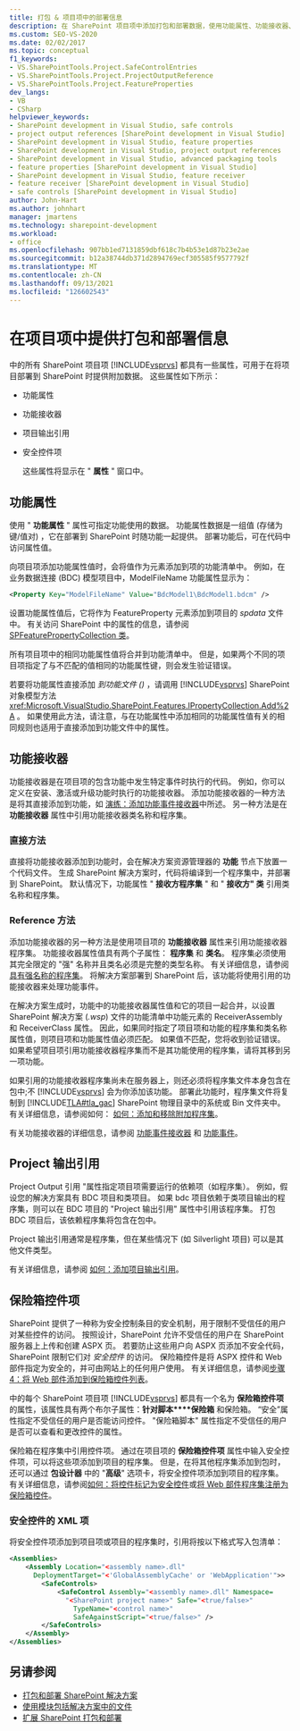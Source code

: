 ```yaml
---
title: 打包 & 项目项中的部署信息
description: 在 SharePoint 项目项中添加打包和部署数据，使用功能属性、功能接收器、项目输出引用和安全控件实体。
ms.custom: SEO-VS-2020
ms.date: 02/02/2017
ms.topic: conceptual
f1_keywords:
- VS.SharePointTools.Project.SafeControlEntries
- VS.SharePointTools.Project.ProjectOutputReference
- VS.SharePointTools.Project.FeatureProperties
dev_langs:
- VB
- CSharp
helpviewer_keywords:
- SharePoint development in Visual Studio, safe controls
- project output references [SharePoint development in Visual Studio]
- SharePoint development in Visual Studio, feature properties
- SharePoint development in Visual Studio, project output references
- SharePoint development in Visual Studio, advanced packaging tools
- feature properties [SharePoint development in Visual Studio]
- SharePoint development in Visual Studio, feature receiver
- feature receiver [SharePoint development in Visual Studio]
- safe controls [SharePoint development in Visual Studio]
author: John-Hart
ms.author: johnhart
manager: jmartens
ms.technology: sharepoint-development
ms.workload:
- office
ms.openlocfilehash: 907bb1ed7131859dbf618c7b4b53e1d87b23e2ae
ms.sourcegitcommit: b12a38744db371d2894769ecf305585f9577792f
ms.translationtype: MT
ms.contentlocale: zh-CN
ms.lasthandoff: 09/13/2021
ms.locfileid: "126602543"
---
```

# <a name="provide-packaging-and-deployment-information-in-project-items"></a>在项目项中提供打包和部署信息
  中的所有 SharePoint 项目项 [!INCLUDE[vsprvs](../sharepoint/includes/vsprvs-md.md)] 都具有一些属性，可用于在将项目部署到 SharePoint 时提供附加数据。 这些属性如下所示：

- 功能属性

- 功能接收器

- 项目输出引用

- 安全控件项

  这些属性将显示在 " **属性** " 窗口中。

## <a name="feature-properties"></a>功能属性
 使用 " **功能属性** " 属性可指定功能使用的数据。 功能属性数据是一组值 (存储为键/值对) ，它在部署到 SharePoint 时随功能一起提供。 部署功能后，可在代码中访问属性值。

 向项目项添加功能属性值时，会将值作为元素添加到项的功能清单中。 例如，在业务数据连接 (BDC) 模型项目中，ModelFileName 功能属性显示为：

```xml
<Property Key="ModelFileName" Value="BdcModel1\BdcModel1.bdcm" />
```

 设置功能属性值后，它将作为 FeatureProperty 元素添加到项目的 *spdata* 文件中。 有关访问 SharePoint 中的属性的信息，请参阅[SPFeaturePropertyCollection 类](/previous-versions/office/sharepoint-server/ms461895(v=office.15))。

 所有项目项中的相同功能属性值将合并到功能清单中。 但是，如果两个不同的项目项指定了与不匹配的值相同的功能属性键，则会发生验证错误。

 若要将功能属性直接添加 *到功能文件 ()* ，请调用 [!INCLUDE[vsprvs](../sharepoint/includes/vsprvs-md.md)] SharePoint 对象模型方法 <xref:Microsoft.VisualStudio.SharePoint.Features.IPropertyCollection.Add%2A> 。 如果使用此方法，请注意，与在功能属性中添加相同的功能属性值有关的相同规则也适用于直接添加到功能文件中的属性。

## <a name="feature-receiver"></a>功能接收器
 功能接收器是在项目项的包含功能中发生特定事件时执行的代码。 例如，你可以定义在安装、激活或升级功能时执行的功能接收器。 添加功能接收器的一种方法是将其直接添加到功能，如 [演练：添加功能事件接收器](../sharepoint/walkthrough-add-feature-event-receivers.md)中所述。 另一种方法是在 **功能接收器** 属性中引用功能接收器类名称和程序集。

### <a name="direct-method"></a>直接方法
 直接将功能接收器添加到功能时，会在解决方案资源管理器的 **功能** 节点下放置一个代码文件。 生成 SharePoint 解决方案时，代码将编译到一个程序集中，并部署到 SharePoint。 默认情况下，功能属性 " **接收方程序集** " 和 " **接收方" 类** 引用类名称和程序集。

### <a name="reference-method"></a>Reference 方法
 添加功能接收器的另一种方法是使用项目项的 **功能接收器** 属性来引用功能接收器程序集。 功能接收器属性值具有两个子属性： **程序集** 和 **类名**。 程序集必须使用其完全限定的 "强" 名称并且类名必须是完整的类型名称。 有关详细信息，请参阅[具有强名称的程序集](/previous-versions/dotnet/netframework-4.0/wd40t7ad(v=vs.100))。 将解决方案部署到 SharePoint 后，该功能将使用引用的功能接收器来处理功能事件。

 在解决方案生成时，功能中的功能接收器属性值和它的项目一起合并，以设置 SharePoint 解决方案 (*.wsp*) 文件的功能清单中功能元素的 ReceiverAssembly 和 ReceiverClass 属性。 因此，如果同时指定了项目项和功能的程序集和类名称属性值，则项目项和功能属性值必须匹配。 如果值不匹配，您将收到验证错误。 如果希望项目项引用功能接收器程序集而不是其功能使用的程序集，请将其移到另一项功能。

 如果引用的功能接收器程序集尚未在服务器上，则还必须将程序集文件本身包含在包中;不 [!INCLUDE[vsprvs](../sharepoint/includes/vsprvs-md.md)] 会为你添加该功能。 部署此功能时，程序集文件将复制到 [!INCLUDE[TLA#tla_gac](../sharepoint/includes/tlasharptla-gac-md.md)] SharePoint 物理目录中的系统或 Bin 文件夹中。 有关详细信息，请参阅如何： [如何：添加和移除附加程序集](../sharepoint/how-to-add-and-remove-additional-assemblies.md)。

 有关功能接收器的详细信息，请参阅 [功能事件接收器](/previous-versions/office/developer/sharepoint-2007/bb862634(v=office.12)) 和 [功能事件](/previous-versions/office/developer/sharepoint-2010/ms469501(v=office.14))。

## <a name="project-output-references"></a>Project 输出引用
 Project Output 引用 "属性指定项目项需要运行的依赖项（如程序集）。 例如，假设您的解决方案具有 BDC 项目和类项目。 如果 bdc 项目依赖于类项目输出的程序集，则可以在 BDC 项目的 "Project 输出引用" 属性中引用该程序集。 打包 BDC 项目后，该依赖程序集将包含在包中。

 Project 输出引用通常是程序集，但在某些情况下 (如 Silverlight 项目) 可以是其他文件类型。

 有关详细信息，请参阅 [如何：添加项目输出引用](../sharepoint/how-to-add-a-project-output-reference.md)。

## <a name="safe-control-entries"></a>保险箱控件项
 SharePoint 提供了一种称为安全控制条目的安全机制，用于限制不受信任的用户对某些控件的访问。 按照设计，SharePoint 允许不受信任的用户在 SharePoint 服务器上上传和创建 ASPX 页。 若要防止这些用户向 ASPX 页添加不安全代码，SharePoint 限制它们对 *安全控件* 的访问。 保险箱控件是将 ASPX 控件和 Web 部件指定为安全的，并可由网站上的任何用户使用。 有关详细信息，请参阅[步骤4：将 Web 部件添加到保险箱控件列表](/previous-versions/office/developer/sharepoint-2007/ms581321(v=office.12))。

 中的每个 SharePoint 项目项 [!INCLUDE[vsprvs](../sharepoint/includes/vsprvs-md.md)] 都具有一个名为 **保险箱控件项** 的属性，该属性具有两个布尔子属性：**针对脚本****保险箱** 和保险箱。 “安全”属性指定不受信任的用户是否能访问控件。 "保险箱脚本" 属性指定不受信任的用户是否可以查看和更改控件的属性。

 保险箱在程序集中引用控件项。 通过在项目项的 **保险箱控件项** 属性中输入安全控件项，可以将这些项添加到项目的程序集。 但是，在将其他程序集添加到包时，还可以通过 **包设计器** 中的 "**高级**" 选项卡，将安全控件项添加到项目的程序集。 有关详细信息，请参阅[如何：将控件标记为安全控件](../sharepoint/how-to-mark-controls-as-safe-controls.md)或[将 Web 部件程序集注册为保险箱控件](/previous-versions/office/developer/sharepoint2003/dd587360(v=office.11))。

### <a name="xml-entries-for-safe-controls"></a>安全控件的 XML 项
 将安全控件项添加到项目项或项目的程序集时，引用将按以下格式写入包清单：

```xml
<Assemblies>
    <Assembly Location="<assembly name>.dll"
      DeploymentTarget="<'GlobalAssemblyCache' or 'WebApplication'">>
        <SafeControls>
            <SafeControl Assembly="<assembly name>.dll" Namespace=
              "<SharePoint project name>" Safe="<true/false>"
                TypeName="<control name>"
                SafeAgainstScript="<true/false>" />
        </SafeControls>
    </Assembly>
</Assemblies>
```

## <a name="see-also"></a>另请参阅
- [打包和部署 SharePoint 解决方案](../sharepoint/packaging-and-deploying-sharepoint-solutions.md)
- [使用模块包括解决方案中的文件](../sharepoint/using-modules-to-include-files-in-the-solution.md)
- [扩展 SharePoint 打包和部署](../sharepoint/extending-sharepoint-packaging-and-deployment.md)
